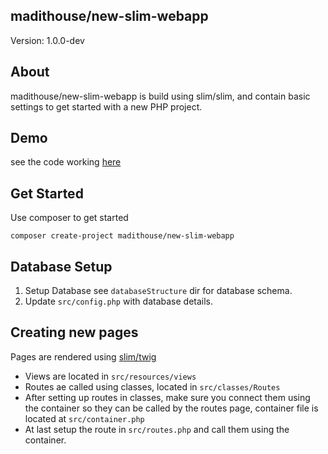 ## madithouse/new-slim-webapp
Version: 1.0.0-dev

## About
madithouse/new-slim-webapp is build using slim/slim, and contain basic settings to get started with a new PHP project.

## Demo
see the code working [here](http://new-slim-webapp.dev.madithouse.com)

## Get Started
Use composer to get started
```
composer create-project madithouse/new-slim-webapp
```

## Database Setup
  1. Setup Database see ```databaseStructure``` dir for database schema.
  2. Update ```src/config.php``` with database details.

## Creating new pages
  Pages are rendered using [slim/twig](https://github.com/slimphp/Twig-View)
  * Views are located in ```src/resources/views```
  * Routes ae called using classes, located in ```src/classes/Routes```
  * After setting up routes in classes, make sure you connect them using the container so they can be called by the routes page, container file is located at ```src/container.php```
  * At last setup the route in ```src/routes.php``` and call them using the container.

